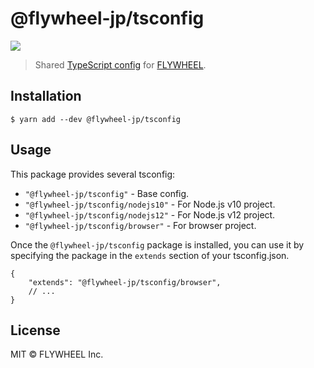 # @flywheel-jp/tsconfig

[![](https://img.shields.io/npm/v/@flywheel-jp/tsconfig)](https://www.npmjs.com/package/@flywheel-jp/tsconfig)

> Shared [TypeScript config](https://www.typescriptlang.org/docs/handbook/tsconfig-json.html) for [FLYWHEEL](https://flywheel.jp/).

## Installation

```
$ yarn add --dev @flywheel-jp/tsconfig
```

## Usage

This package provides several tsconfig:

* `"@flywheel-jp/tsconfig"` - Base config.
* `"@flywheel-jp/tsconfig/nodejs10"` - For Node.js v10 project.
* `"@flywheel-jp/tsconfig/nodejs12"` - For Node.js v12 project.
* `"@flywheel-jp/tsconfig/browser"` - For browser project.

Once the `@flywheel-jp/tsconfig` package is installed, you can use it by specifying the package in the `extends` section of your tsconfig.json.

```jsonc
{
    "extends": "@flywheel-jp/tsconfig/browser",
    // ...
}
```

## License

MIT © FLYWHEEL Inc.
